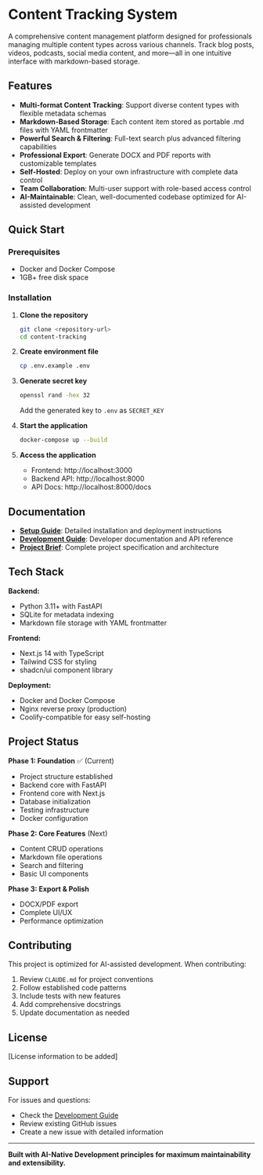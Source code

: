 # Content Tracking System

A comprehensive content management platform designed for professionals managing multiple content types across various channels. Track blog posts, videos, podcasts, social media content, and more—all in one intuitive interface with markdown-based storage.

## Features

- **Multi-format Content Tracking**: Support diverse content types with flexible metadata schemas
- **Markdown-Based Storage**: Each content item stored as portable .md files with YAML frontmatter
- **Powerful Search & Filtering**: Full-text search plus advanced filtering capabilities
- **Professional Export**: Generate DOCX and PDF reports with customizable templates
- **Self-Hosted**: Deploy on your own infrastructure with complete data control
- **Team Collaboration**: Multi-user support with role-based access control
- **AI-Maintainable**: Clean, well-documented codebase optimized for AI-assisted development

## Quick Start

### Prerequisites

- Docker and Docker Compose
- 1GB+ free disk space

### Installation

1. **Clone the repository**
   ```bash
   git clone <repository-url>
   cd content-tracking
   ```

2. **Create environment file**
   ```bash
   cp .env.example .env
   ```

3. **Generate secret key**
   ```bash
   openssl rand -hex 32
   ```
   Add the generated key to `.env` as `SECRET_KEY`

4. **Start the application**
   ```bash
   docker-compose up --build
   ```

5. **Access the application**
   - Frontend: http://localhost:3000
   - Backend API: http://localhost:8000
   - API Docs: http://localhost:8000/docs

## Documentation

- **[Setup Guide](docs/SETUP.md)**: Detailed installation and deployment instructions
- **[Development Guide](docs/DEVELOPMENT.md)**: Developer documentation and API reference
- **[Project Brief](CLAUDE.md)**: Complete project specification and architecture

## Tech Stack

**Backend:**
- Python 3.11+ with FastAPI
- SQLite for metadata indexing
- Markdown file storage with YAML frontmatter

**Frontend:**
- Next.js 14 with TypeScript
- Tailwind CSS for styling
- shadcn/ui component library

**Deployment:**
- Docker and Docker Compose
- Nginx reverse proxy (production)
- Coolify-compatible for easy self-hosting

## Project Status

**Phase 1: Foundation** ✅ (Current)
- Project structure established
- Backend core with FastAPI
- Frontend core with Next.js
- Database initialization
- Testing infrastructure
- Docker configuration

**Phase 2: Core Features** (Next)
- Content CRUD operations
- Markdown file operations
- Search and filtering
- Basic UI components

**Phase 3: Export & Polish**
- DOCX/PDF export
- Complete UI/UX
- Performance optimization

## Contributing

This project is optimized for AI-assisted development. When contributing:

1. Review `CLAUDE.md` for project conventions
2. Follow established code patterns
3. Include tests with new features
4. Add comprehensive docstrings
5. Update documentation as needed

## License

[License information to be added]

## Support

For issues and questions:
- Check the [Development Guide](docs/DEVELOPMENT.md)
- Review existing GitHub issues
- Create a new issue with detailed information

---

**Built with AI-Native Development principles for maximum maintainability and extensibility.**
